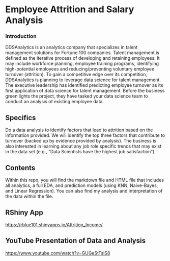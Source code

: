 # Employee Attrition and Salary Analysis

### Introduction

DDSAnalytics is an analytics company that specializes in talent management solutions for Fortune 100 companies. Talent management is defined as the iterative process of developing and retaining employees. It may include workforce planning, employee training programs, identifying high-potential employees and reducing/preventing voluntary employee turnover (attrition). To gain a competitive edge over its competition, DDSAnalytics is planning to leverage data science for talent management. The executive leadership has identified predicting employee turnover as its first application of data science for talent management. Before the business green lights the project, they have tasked your data science team to conduct an analysis of existing employee data.

## Specifics

Do a data analysis to identify factors that lead to attrition based on the information provided.  We will identify the top three factors that contribute to turnover (backed up by evidence provided by analysis). The business is also interested in learning about any job role specific trends that may exist in the data set (e.g., “Data Scientists have the highest job satisfaction”).

## Contents

Within this repo, you will find the markdown file and HTML file that includes all analytics, a full EDA, and prediction models (using KNN, Naive-Bayes, and Linear Regression).  You can also find my analysis and interpretation of the data within the file. 

## RShiny App

https://rblue101.shinyapps.io/Attrition_Income/

## YouTube Presentation of Data and Analysis 

https://www.youtube.com/watch?v=GUGeStTsiS8
